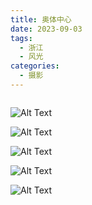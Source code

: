 ```yaml
---
title: 奥体中心
date: 2023-09-03
tags:
  - 浙江
  - 风光
categories:
  - 摄影
---
```


<img src="https://blog-1321452376.cos.ap-shanghai.myqcloud.com/%E6%91%84%E5%BD%B1%2F%E5%A5%A5%E4%BD%93%E4%B8%AD%E5%BF%83%2Fhaou-1046379.jpg" alt="">

<!-- more -->

![Alt Text](https://blog-1321452376.cos.ap-shanghai.myqcloud.com/%E6%91%84%E5%BD%B1%2F%E5%A5%A5%E4%BD%93%E4%B8%AD%E5%BF%83%2Fhaou-1046364.jpg)

![Alt Text](https://blog-1321452376.cos.ap-shanghai.myqcloud.com/%E6%91%84%E5%BD%B1%2F%E5%A5%A5%E4%BD%93%E4%B8%AD%E5%BF%83%2Fhaou-1046389.jpg)

![Alt Text](https://blog-1321452376.cos.ap-shanghai.myqcloud.com/%E6%91%84%E5%BD%B1%2F%E5%A5%A5%E4%BD%93%E4%B8%AD%E5%BF%83%2Fhaou-1046390.jpg)

![Alt Text](https://blog-1321452376.cos.ap-shanghai.myqcloud.com/%E6%91%84%E5%BD%B1%2F%E5%A5%A5%E4%BD%93%E4%B8%AD%E5%BF%83%2Fhaou-1046404.jpg)

![Alt Text](https://blog-1321452376.cos.ap-shanghai.myqcloud.com/%E6%91%84%E5%BD%B1%2F%E5%A5%A5%E4%BD%93%E4%B8%AD%E5%BF%83%2Fhaou-1046406.jpg)
